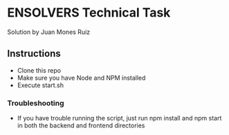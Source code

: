 # ENSOLVERS Technical Task

Solution by Juan Mones Ruiz

## Instructions

-   Clone this repo
-   Make sure you have Node and NPM installed
-   Execute start.sh

### Troubleshooting

-   If you have trouble running the script, just run npm install and npm start in both the backend and frontend directories
